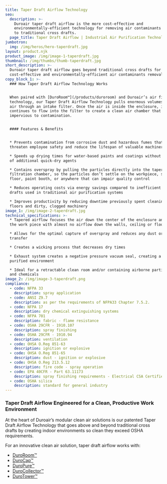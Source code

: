 ```yaml
---
title: Taper Draft Airflow Technology
seo:
  description: >-
    Duroair taper draft airflow is the more cost-effective and
    environmentally-efficient technology for removing air contaminants compared
    to traditional cross drafts.
  page_title: Taper Draft Airflow | Industrial Air Purification Technology
jumbotron:
  img: /img/heros/hero-taperdraft.jpg
layout: product.njk
product_image: /img/image-1-taperdraft.jpg
thumbnail: /img/thumbs/thumb-taperdraft.jpg
short_description: >-
  Duroair taper draft airflow goes beyond traditional cross drafts for more
  cost-effective and environmentally-efficient air contaminants removal.
copy_block_1: >-
  ### How Taper Draft Airflow Technology Works


  When paired with [DuroRoom™](/products/duroroom) and Duroair’s air filtration
  technology, our Taper Draft Airflow Technology pulls enormous volumes of clean
  air through an intake filter. Once the air is inside the enclosure, it
  continues to flow into the filter to create a clean air chamber that is
  impervious to contamination.


  #### Features & Benefits


  * Prevents contamination from corrosive dust and hazardous fumes that can
  threaten employee safety and reduce the lifespan of valuable machinery

  * Speeds up drying times for water-based paints and coatings without the use
  of additional quick-dry agents

  * Contains overspray by pulling the particles directly into the tapered
  filtration chamber, so the particles don’t settle on the workpiece, shop
  floor, paint booth, or anywhere that can impair quality control

  * Reduces operating costs via energy savings compared to inefficient cross
  drafts used in traditional air purification systems

  * Improves productivity by reducing downtime previously spent cleaning dusty
  floors and dirty, clogged machinery
image_1: /img/image-2-taperdraft.jpg
technical_specifications: >-
  * Tapered airflow focuses the air down the center of the enclosure and over
  the work piece with almost no airflow down the walls, ceiling or floor 

  * Allows for the optimal capture of overspray and reduces any dust or dirt
  transfer

  * Creates a wicking process that decreases dry times

  * Exhaust system creates a negative pressure vacuum seal, creating a clean
  purified environment

  * Ideal for a retractable clean room and/or containing airborne particulates
  and chemicals
image_2: /img/image-3-taperdraft.png
compliance:
  - code: NFPA 33
    description: spray application
  - code: ANSI Z9.7
    description: as per the requirements of NFPA33 Chapter 7.5.2.
  - code: NFPA 17
    description: dry chemical extinguishing systems
  - code: NFPA 701
    description: fabric - flame resistance
  - code: OSHA 29CFR - 1910.107
    description: spray finishing
  - code: OSHA 29CFR - 1910.94
    description: ventilation
  - code: OHSA O.Reg 851-63
    description: ignition or explosive
  - code: OHSA O.Reg 851-65
    description: dust - ignition or explosive
  - code: OHSA O.Reg 213.5.12
    description: fire code - spray operation
  - code: EPA 40CFR - Part 63.11173
    description: spray finishing requirements - Electrical CSA Certified
  - code: OSHA silica
    description: standard for general industry
---
```

### Taper Draft Airflow Engineered for a Clean, Productive Work Environment

At the heart of Duroair’s modular clean air solutions is our patented Taper Draft Airflow Technology that goes above and beyond traditional cross drafts by creating indoor environments so clean they exceed OSHA requirements.

For an innovative clean air solution, taper draft airflow works with:

* [DuroRoom™](/products/duroroom)
* [DuroCap™](/products/durocap)
* [DuroPure™](/products/duropure)
* [DuroCollector™](/products/durocollector)
* [DuroTower™](/products/durotower)
